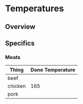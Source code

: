 # Temperatures

## Overview

## Specifics

### Meats

| Thing			| Done Temperature 					|
| ------------- | --------------------------------- |
| beef			|									|
| chicken		| 165								|
| pork			|									|
